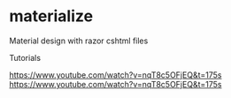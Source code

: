# materialize
Material design with razor cshtml files


Tutorials

https://www.youtube.com/watch?v=nqT8c5OFjEQ&t=175s
https://www.youtube.com/watch?v=nqT8c5OFjEQ&t=175s

